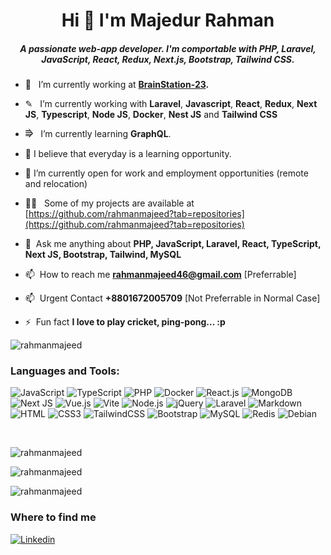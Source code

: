 <h1 align="center">Hi 👋 I'm Majedur Rahman</h1>

<h5 align="center">A passionate web-app developer. I'm comportable with PHP, Laravel, JavaScript, React, Redux, Next.js, Bootstrap, Tailwind CSS.</h5>

- 🔭 &nbsp; I’m currently working at **[BrainStation-23](https://brainstation-23.com/?bc).**

- ✎ &nbsp; I’m currently working with **Laravel**, **Javascript**, **React**, **Redux**, **Next JS**, **Typescript**, **Node JS**, **Docker**, **Nest JS** and **Tailwind CSS**

- ⭆ &nbsp; I’m currently learning **GraphQL**.

- 🌱 I believe that everyday is a learning opportunity.

- 👯 I’m currently open for work and employment opportunities (remote and relocation)

- 👨‍💻 &nbsp; Some of my projects are available at [https://github.com/rahmanmajeed?tab=repositories](https://github.com/rahmanmajeed?tab=repositories)

- 💬 &nbsp;Ask me anything about **PHP, JavaScript, Laravel, React, TypeScript, Next JS, Bootstrap, Tailwind, MySQL**

- 📫 &nbsp;How to reach me **rahmanmajeed46@gmail.com** [Preferrable]

- 📫 &nbsp;Urgent Contact **+8801672005709** [Not Preferrable in Normal Case]

- ⚡ &nbsp;Fun fact **I love to play cricket, ping-pong... :p**

<p align="left"> <img src="https://komarev.com/ghpvc/?username=rahmanmajeed&label=Profile%20views&color=0e75b6&style=flat" alt="rahmanmajeed" /> </p>

<h3 align="left">Languages and Tools:</h3>

![JavaScript](https://img.shields.io/badge/JavaScript-F7DF1E?style=flat-square&logo=javascript&logoColor=black)
![TypeScript](https://img.shields.io/badge/TypeScript-007ACC?style=flat-square&logo=typescript&logoColor=white)
![PHP](https://img.shields.io/badge/PHP-777BB4?style=flat-square&logo=php&logoColor=white)
![Docker](https://img.shields.io/badge/Docker-0CC1F3?style=flat-square&logo=docker&logoColor=white)
![React.js](https://img.shields.io/badge/React.js-0081CB?style=flat-square&logo=react&logoColor=61DAFB)
![MongoDB](https://img.shields.io/badge/MongoDB-%234ea94b.svg?style=flat-square&logo=mongodb&logoColor=white)
![Next JS](https://img.shields.io/badge/Next-black?style=flat-square&logo=next.js&logoColor=white)
![Vue.js](https://img.shields.io/badge/Vue.js-35495E?style=flat-square&logo=vue.js&logoColor=4FC08D)
![Vite](https://img.shields.io/badge/Vite-593D88?style=flat-square&logo=vite&logoColor=white)
![Node.js](https://img.shields.io/badge/Node.js-43853D?style=flat-square&logo=node.js&logoColor=white)
![jQuery](https://img.shields.io/badge/jQuery-0769AD?style=flat-square&logo=jquery&logoColor=white)
![Laravel](https://img.shields.io/badge/Laravel-FF2D20?style=flat-square&logo=laravel&logoColor=white)
![Markdown](https://img.shields.io/badge/Markdown-000000?style=flat-square&logo=markdown&logoColor=white)
![HTML](https://img.shields.io/badge/HTML5-E34F26?style=flat-square&logo=html5&logoColor=white)
![CSS3](https://img.shields.io/badge/CSS3-1572B6?style=flat-square&logo=css3&logoColor=white)
![TailwindCSS](https://img.shields.io/badge/Tailwind_CSS-38B2AC?style=flat-square&logo=tailwind-css&logoColor=white)
![Bootstrap](https://img.shields.io/badge/Bootstrap-563D7C?style=flat-square&logo=bootstrap&logoColor=white)
![MySQL](https://img.shields.io/badge/MySQL-005C84?style=flat-square&logo=mysql&logoColor=white)
![Redis](https://img.shields.io/badge/redis-%23DD0031.svg?&style=flat-square&logo=redis&logoColor=white)
![Debian](https://img.shields.io/badge/Debian-A81D33?style=flat-square&logo=debian&logoColor=white)

<br />
<p><img align="center" src="https://github-readme-streak-stats.herokuapp.com/?user=rahmanmajeed&theme=radical" alt="rahmanmajeed" /></p>

<p><img align="center" src="https://github-readme-stats.vercel.app/api?username=rahmanmajeed&show_icons=true&theme=radical" alt="rahmanmajeed" /></p>

<p align="left"><img src="https://github-readme-stats.vercel.app/api/top-langs/?username=rahmanmajeed&layout=compact&theme=radical" alt="rahmanmajeed" /></p>

### Where to find me

[![Linkedin](https://img.shields.io/badge/LinkedIn-0077B5?style=flat-square&logo=linkedin&logoColor=white)](https://www.linkedin.com/in/majedur-rahman-010526119/) 
